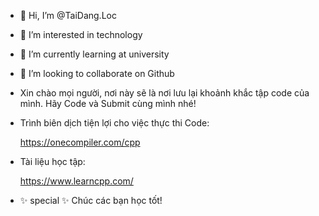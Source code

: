 - 👋 Hi, I’m @TaiDang.Loc
- 👀 I’m interested in technology
- 🌱 I’m currently learning at university
- 💞️ I’m looking to collaborate on Github
- Xin chào mọi người, nơi này sẽ là nơi lưu lại khoảnh khắc tập code của mình. Hãy Code và Submit cùng mình nhé!
- Trình biên dịch tiện lợi cho việc thực thi Code:

  https://onecompiler.com/cpp

- Tài liệu học tập:

  https://www.learncpp.com/

- ✨ special ✨ Chúc các bạn học tốt!

<!---
TaiLoc078/TaiLoc078 is a ✨ special ✨ repository because its `README.md` (this file) appears on your GitHub profile.
You can click the Preview link to take a look at your changes.
--->
